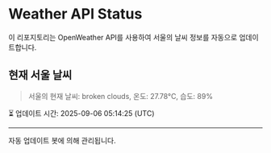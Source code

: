 
# Weather API Status

이 리포지토리는 OpenWeather API를 사용하여 서울의 날씨 정보를 자동으로 업데이트합니다.

## 현재 서울 날씨
> 서울의 현재 날씨: broken clouds, 온도: 27.78°C, 습도: 89%

⏳ 업데이트 시간: 2025-09-06 05:14:25 (UTC)

---
자동 업데이트 봇에 의해 관리됩니다.
